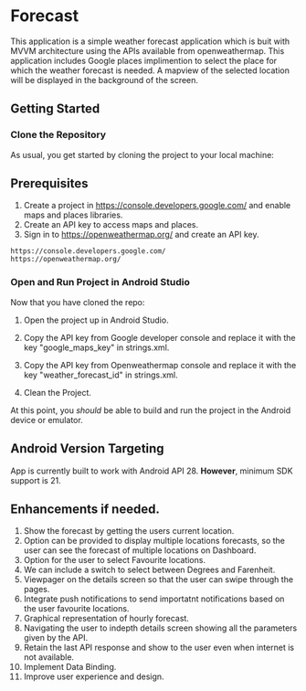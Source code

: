 # Forecast
This application is a simple weather forecast application which is buit with MVVM architecture using the APIs available from openweathermap. This application includes Google places implimention to select the place for which the weather forecast is needed. A mapview of the selected location will be displayed in the background of the screen.

## Getting Started

### Clone the Repository

As usual, you get started by cloning the project to your local machine:

## Prerequisites
1. Create a project in https://console.developers.google.com/ and enable maps and places libraries.
2. Create an API key to access maps and places. 
3. Sign in to https://openweathermap.org/ and create an API key.
```
https://console.developers.google.com/
https://openweathermap.org/
```


### Open and Run Project in Android Studio

Now that you have cloned the repo:

1. Open the project up in Android Studio.

2. Copy the API key from Google developer console and replace it with the key "google_maps_key" in strings.xml.

3. Copy the API key from Openweathermap console and replace it with the key "weather_forecast_id" in strings.xml.

4. Clean the Project. 
	
At this point, you *should* be able to build and run the project in the Android device or emulator.


## Android Version Targeting

App is currently built to work with Android API 28. **However**, minimum SDK support is 21.

## Enhancements if needed. 

1. Show the forecast by getting the users current location. 
2. Option can be provided to display multiple locations forecasts, so the user can see the forecast of multiple locations on Dashboard.
3. Option for the user to select Favourite locations.
4. We can include a switch to select between Degrees and Farenheit. 
5. Viewpager on the details screen so that the user can swipe through the pages. 
6. Integrate push notifications to send importatnt notifications based on the user favourite locations. 
7. Graphical representation of hourly forecast. 
8. Navigating the user to indepth details screen showing all the parameters given by the API.
9. Retain the last API response and show to the user even when internet is not available. 
10. Implement Data Binding. 
11. Improve user experience and design. 

